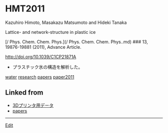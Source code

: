 # HMT2011

Kazuhiro Himoto, Masakazu Matsumoto and Hideki Tanaka

Lattice- and network-structure in plastic ice

[/ Phys. Chem. Chem. Phys.](/ Phys. Chem. Chem. Phys..md) ### 13, 19876-19881 (2011), Advance Article.

http://doi.org/10.1039/C1CP21871A


* プラスチック氷の構造を解析した。

[](https://gyazo.com/39cf7ec2d5b8203767fd552acae17760)



[water](water.md) [research](research.md) [papers](papers.md) [paper2011](paper2011.md)



## Linked from

* [3Dプリンタ用データ](3Dプリンタ用データ.md)
* [papers](papers.md)


----
[Edit](https://github.com/vitroid/vitroid.github.io/edit/master/MD/HMT2011.md)
